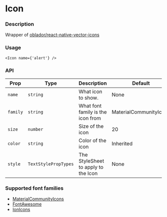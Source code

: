 # Icon
### Description
Wrapper of [oblador/react-native-vector-icons](https://github.com/oblador/react-native-vector-icons) 

### Usage
```
<Icon name={'alert'} /> 
```

### API
| Prop       | Type                   | Description                         | Default                |
|------------|------------------------|-------------------------------------|------------------------|
| ``name``   | ``string``             | What icon to show.                  | None                   |
| ``family`` | ``string``             | What font family is the icon from   | MaterialCommunityIcons |
| ``size``   | ``number``             | Size of the icon                    | 20                     |
| ``color``  | ``string``             | Color of the icon                   | Inherited              |
| ``style``  | ``TextStylePropTypes`` | The StyleSheet to apply to the Icon | None                   |

### Supported font families
- [MaterialCommunityIcons](https://materialdesignicons.com/)
- [FontAwesome](https://fontawesome.com/icons?d=gallery)
- [IonIcons](https://ionicframework.com/docs/ionicons/)